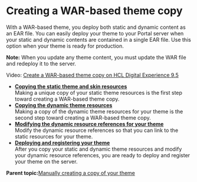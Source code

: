 # Creating a WAR-based theme copy 

With a WAR-based theme, you deploy both static and dynamic content as an EAR file. You can easily deploy your theme to your Portal server when your static and dynamic contents are contained in a single EAR file. Use this option when your theme is ready for production.

**Note:** When you update any theme content, you must update the WAR file and redeploy it to the server.

Video: [Create a WAR-based theme copy on HCL Digital Experience 9.5](https://youtu.be/qJbDcv_dxPI)

-   **[Copying the static theme and skin resources ](../dev-theme/themeopt_themedev_manual_warbased_copy.md)**  
Making a unique copy of your static theme resources is the first step toward creating a WAR-based theme copy.
-   **[Copying the dynamic theme resources ](../dev-theme/themeopt_themedev_manual_warbased_dynamic.md)**  
Making a copy of the dynamic theme resources for your theme is the second step toward creating a WAR-based theme copy.
-   **[Modifying the dynamic resource references for your theme ](../dev-theme/themeopt_themedev_manual_resourcerefs.md)**  
Modify the dynamic resource references so that you can link to the static resources for your theme.
-   **[Deploying and registering your theme ](../dev-theme/themeopt_themedev_manual_deployregister.md)**  
After you copy your static and dynamic theme resources and modify your dynamic resource references, you are ready to deploy and register your theme on the server.

**Parent topic:**[Manually creating a copy of your theme ](../dev-theme/themeopt_cust_copytheme.md)

